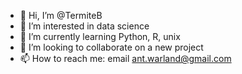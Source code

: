 - 👋 Hi, I’m @TermiteB
- 👀 I’m interested in data science
- 🌱 I’m currently learning Python, R, unix
- 💞️ I’m looking to collaborate on a new project
- 📫 How to reach me: email ant.warland@gmail.com

<!---
TermiteB/TermiteB is a ✨ special ✨ repository because its `README.md` (this file) appears on your GitHub profile.
You can click the Preview link to take a look at your changes.
--->
